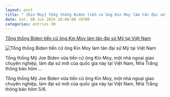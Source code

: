 ```yaml
---
layout: post
title: " [Kin Moy] Tổng thống Biden tiến cử ông Kin Moy làm tân đại sứ Mỹ tại Việt Nam"
date: Sat, 08 Jun 2024 10:00:00 +0700
categories: entries VN
---
```

[Tổng thống Biden tiến cử ông Kin Moy làm tân đại sứ Mỹ tại Việt Nam](https://www.voatiengviet.com/a/7647450.html)

![Tổng thống Biden tiến cử ông Kin Moy làm tân đại sứ Mỹ tại Việt Nam](https://gdb.voanews.com/01000000-0aff-0242-cbb9-08dc872ff123_tv_w1200_r1.jpg)

Tổng thống Mỹ Joe Biden vừa tiến cử ông Kin Moy, một nhà ngoại giao chuyên nghiệp, làm đại sứ mới của quốc gia này tại Việt Nam, Nhà Trắng thông báo hôm ...

Tổng thống Mỹ Joe Biden vừa tiến cử ông Kin Moy, một nhà ngoại giao chuyên nghiệp, làm đại sứ mới của quốc gia này tại Việt Nam, Nhà Trắng thông báo hôm 5/6.


